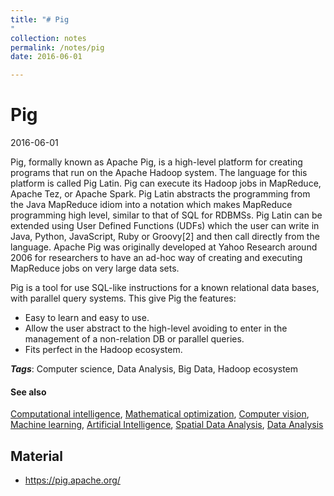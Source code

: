 ```yaml
---
title: "# Pig
"
collection: notes
permalink: /notes/pig
date: 2016-06-01

---
```


# Pig

2016-06-01

Pig, formally known as Apache Pig, is a high-level platform for creating programs that run on the Apache Hadoop system. The language for this platform is called Pig Latin. Pig can execute its Hadoop jobs in MapReduce, Apache Tez, or Apache Spark. Pig Latin abstracts the programming from the Java MapReduce idiom into a notation which makes MapReduce programming high level, similar to that of SQL for RDBMSs. Pig Latin can be extended using User Defined Functions (UDFs) which the user can write in Java, Python, JavaScript, Ruby or Groovy[2] and then call directly from the language.
Apache Pig was originally developed at Yahoo Research around 2006 for researchers to have an ad-hoc way of creating and executing MapReduce jobs on very large data sets.

Pig is a tool for use SQL-like instructions for a known relational data bases, with parallel query systems. This give Pig the features:
* Easy to learn and easy to use.
* Allow the user abstract to the high-level avoiding to enter in the management of a non-relation DB or parallel queries.
* Fits perfect in the Hadoop ecosystem.

***Tags***: Computer science, Data Analysis, Big Data, Hadoop ecosystem

#### See also
[Computational intelligence](/notes/computational_intelligence), [Mathematical optimization](/notes/mathematical_optimization), [Computer vision](/notes/computer_vision), [Machine learning](/notes/machine_learning), [Artificial Intelligence](/notes/artificial_intelligence), [Spatial Data Analysis](/notes/spatial_data_analysis), [Data Analysis](/notes/data_analysis)

## Material
* https://pig.apache.org/




